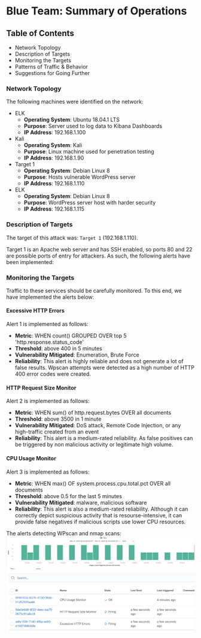 # Blue Team: Summary of Operations

## Table of Contents
- Network Topology
- Description of Targets
- Monitoring the Targets
- Patterns of Traffic & Behavior
- Suggestions for Going Further

### Network Topology

The following machines were identified on the network:
- ELK 
  - **Operating System**: Ubuntu 18.04.1 LTS
  - **Purpose**: Server used to log data to Kibana Dashboards
  - **IP Address**: 192.168.1.100
- Kali
  - **Operating System**: Kali
  - **Purpose**: Linux machine used for penetration testing
  - **IP Address**: 192.168.1.90
- Target 1 
  - **Operating System**: Debian Linux 8
  - **Purpose**: Hosts vulnerable WordPress server
  - **IP Address**: 192.168.1.110
- ELK 
  - **Operating System**: Debian Linux 8
  - **Purpose**: WordPress server host with harder security
  - **IP Address**: 192.168.1.115

### Description of Targets


The target of this attack was: `Target 1` (192.168.1.110).

Target 1 is an Apache web server and has SSH enabled, so ports 80 and 22 are possible ports of entry for attackers. As such, the following alerts have been implemented:

### Monitoring the Targets

Traffic to these services should be carefully monitored. To this end, we have implemented the alerts below:

#### Excessive HTTP Errors


Alert 1 is implemented as follows:
  - **Metric**: WHEN count() GROUPED OVER top 5 'http.response.status_code'
  - **Threshold**: above 400 in 5 minutes
  - **Vulnerability Mitigated**: Enumeration, Brute Force
  - **Reliability**: This alert is highly reliable and does not generate a lot of false results. Wpscan attempts were detected as a high number of HTTP 400 error codes were created.

#### HTTP Request Size Monitor
Alert 2 is implemented as follows:
  - **Metric**: WHEN sum() of http.request.bytes OVER all documents
  - **Threshold**: above 3500 in 1 minute
  - **Vulnerability Mitigated**: DoS attack, Remote Code Injection, or any high-traffic created from an event
  - **Reliability**: This alert is a medium-rated reliability. As false positives can be triggered by non malicious activity or legitimate high volume.

#### CPU Usage Monitor
Alert 3 is implemented as follows:
  - **Metric**: WHEN max() OF system.process.cpu.total.pct OVER all documents
  - **Threshold**: above 0.5 for the last 5 minutes
  - **Vulnerability Mitigated**: malware, malicious software
  - **Reliability**: This alert is also a medium-rated reliability. Although it can correctly depict suspicious activity that is resourse-intensive, it can provide false negatives if malicious scripts use lower CPU resources.

The alerts detecting WPscan and nmap scans:
![alerts](Images1/alerts.PNG)
![firing](Images1/firing.PNG)
